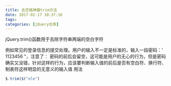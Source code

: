 ```yaml
---
title: 去空格神器trim方法
date: 2017-02-17 10:37:16
tags:
categories: [jQuery仓库]
---
```

jQuery.trim()函数用于去除字符串两端的空白字符
<!--more-->
例如常见的登录信息的提交处理。用户的输入不一定是标准的，输入一段密码：'  1123456  "，注意了： 密码的前后会留空，这可能是用户的无心的行为，但是密码确实又没错，针对这样的行为，应该要判断输入值的前后是否有空白符、换行符、制表符这样明显的无意义的输入值
用法
```js
$.trim($("ele")
```